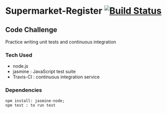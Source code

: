 # Supermarket-Register [![Build Status](https://travis-ci.org/codedre/Supermarket-Register.svg?branch=master)](https://travis-ci.org/codedre/Supermarket-Register)

## Code Challenge
Practice writing unit tests and continuous integration

### Tech Used
- node.js
- jasmine : JavaScript test suite
- Travis-CI : continuous integration service

### Dependencies
```
npm install: jasmine-node;
npm test : to run test
```
